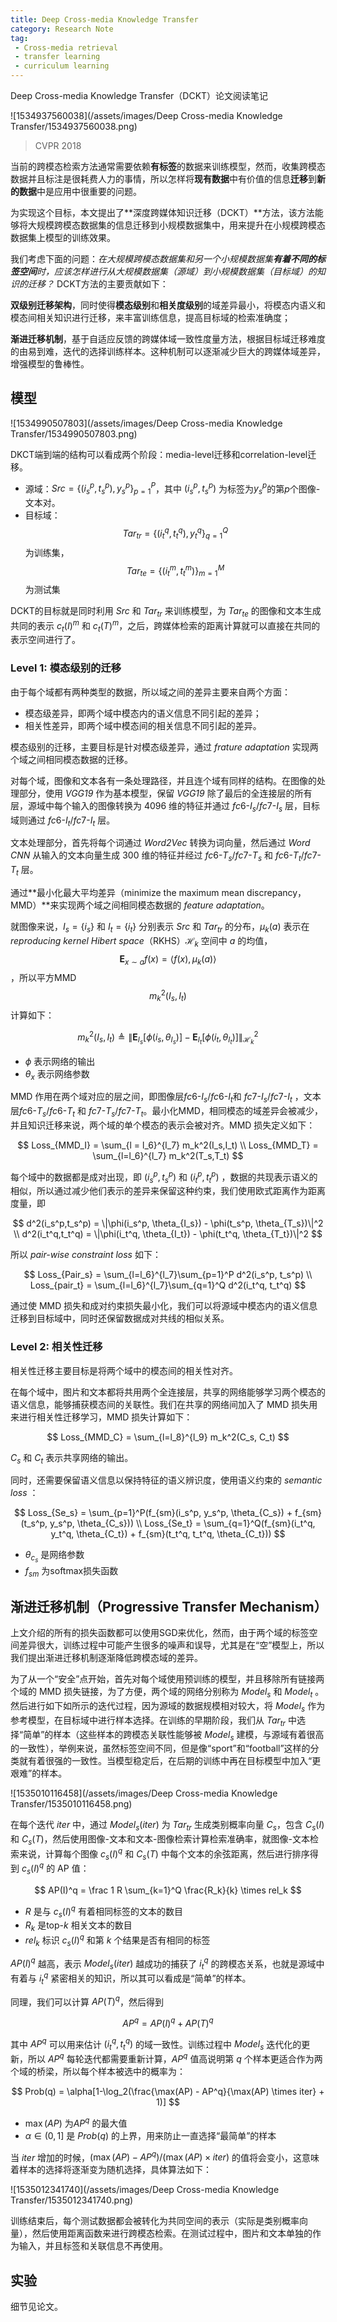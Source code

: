 ```yaml
---
title: Deep Cross-media Knowledge Transfer
category: Research Note
tag:
 - Cross-media retrieval
 - transfer learning
 - curriculum learning
---
```


Deep Cross-media Knowledge Transfer（DCKT）论文阅读笔记

![1534937560038](/assets/images/Deep Cross-media Knowledge Transfer/1534937560038.png)

> CVPR 2018

当前的跨模态检索方法通常需要依赖**有标签**的数据来训练模型，然而，收集跨模态数据并且标注是很耗费人力的事情，所以怎样将**现有数据**中有价值的信息**迁移**到**新的数据**中是应用中很重要的问题。

为实现这个目标，本文提出了**深度跨媒体知识迁移（DCKT）**方法，该方法能够将大规模跨模态数据集的信息迁移到小规模数据集中，用来提升在小规模跨模态数据集上模型的训练效果。

我们考虑下面的问题：*在大规模跨模态数据集和另一个小规模数据集**有着不同的标签空间**时，应该怎样进行从大规模数据集（源域）到小规模数据集（目标域）的知识的迁移？* DCKT方法的主要贡献如下：

**双级别迁移架构**，同时使得**模态级别**和**相关度级别**的域差异最小，将模态内语义和模态间相关知识进行迁移，来丰富训练信息，提高目标域的检索准确度；

**渐进迁移机制**，基于自适应反馈的跨媒体域一致性度量方法，根据目标域迁移难度的由易到难，迭代的选择训练样本。这种机制可以逐渐减少巨大的跨媒体域差异，增强模型的鲁棒性。

## 模型

![1534990507803](/assets/images/Deep Cross-media Knowledge Transfer/1534990507803.png)

DKCT端到端的结构可以看成两个阶段：media-level迁移和correlation-level迁移。

* 源域：$Src = \{(i_s^p, t_s^p),y_s^p\}_{p=1}^P$，其中 $(i_s^p,t_s^p)$ 为标签为$y_s^p$的第$p$个图像-文本对。
* 目标域：$$Tar_{tr} = \{(i_t^q,t_t^q),y_t^q\}_{q=1}^Q$$ 为训练集，$$Tar_{te} = \{(i_t^m, t_t^m)\}_{m=1}^M$$ 为测试集

DCKT的目标就是同时利用 $Src$ 和 $Tar_{tr}$ 来训练模型，为 $Tar_{te}$ 的图像和文本生成共同的表示 $c_t(I)^m$ 和 $c_t(T)^m$，之后，跨媒体检索的距离计算就可以直接在共同的表示空间进行了。

### Level 1: 模态级别的迁移

由于每个域都有两种类型的数据，所以域之间的差异主要来自两个方面：

* 模态级差异，即两个域中模态内的语义信息不同引起的差异；
* 相关性差异，即两个域中模态间的相关信息不同引起的差异。

模态级别的迁移，主要目标是针对模态级差异，通过 *frature adaptation* 实现两个域之间相同模态数据的迁移。

对每个域，图像和文本各有一条处理路径，并且连个域有同样的结构。在图像的处理部分，使用 *VGG19* 作为基本模型，保留 *VGG19* 除了最后的全连接层的所有层，源域中每个输入的图像转换为 4096 维的特征并通过 $fc6\text{-}I_s/fc7\text{-}I_s$ 层，目标域则通过 $fc6\text{-}I_t/fc7\text{-}I_t$ 层。

文本处理部分，首先将每个词通过 *Word2Vec* 转换为词向量，然后通过 *Word CNN* 从输入的文本向量生成 300 维的特征并经过 $fc6\text{-}T_s/fc7\text{-}T_s$ 和 $fc6\text{-}T_t/fc7\text{-}T_t$ 层。

通过**最小化最大平均差异（minimize the maximum mean discrepancy，MMD）**来实现两个域之间相同模态数据的 *feature adaptation*。

就图像来说，$I_s = \{i_s\}$ 和 $I_t = \{i_t\}$ 分别表示 $Src$ 和 $Tar_{tr}$ 的分布，$\mu_k(a)$ 表示在 *reproducing kernel Hibert space*（RKHS）$\mathcal{H}_k$ 空间中 $a$ 的均值，$$\mathbf{E}_{x\sim a} f(x) = \langle f(x), \mu_k(a)\rangle$$，所以平方MMD $$m_k^2(I_s,I_t)$$ 计算如下：

$$
m_k^2(I_s,I_t) \triangleq \|\mathbf{E}_{I_s}[\phi(i_s, \theta_{I_s})] - \mathbf{E}_{I_t}[\phi(i_t, \theta_{I_t})]\|_{\mathcal{H}_k}^2
$$

* $\phi$ 表示网络的输出
* $\theta_x$ 表示网络参数

MMD 作用在两个域对应的层之间，即图像层$fc6\text{-}I_s/fc6\text{-}I_t$和 $fc7\text{-}I_s/ fc7\text{-}I_t$ ，文本层$fc6\text{-}T_s/fc6\text{-}T_t$ 和 $fc7\text{-}T_s/fc7\text{-}T_t$。最小化MMD，相同模态的域差异会被减少，并且知识迁移来说，两个域的单个模态的表示会被对齐。MMD 损失定义如下：

$$
Loss_{MMD_I} = \sum_{l = l_6}^{l_7} m_k^2(I_s,I_t) \\
Loss_{MMD_T} = \sum_{l=l_6}^{l_7} m_k^2(T_s,T_t)
$$

每个域中的数据都是成对出现，即 $(i_s^p, t_s^p)$ 和 $(i_t^p, t_t^p)$ ，数据的共现表示语义的相似，所以通过减少他们表示的差异来保留这种约束，我们使用欧式距离作为距离度量，即

$$
d^2(i_s^p,t_s^p) = \|\phi(i_s^p, \theta_{I_s}) - \phi(t_s^p, \theta_{T_s})\|^2 \\
d^2(i_t^q,t_t^q) = \|\phi(i_t^q, \theta_{I_t}) - \phi(t_t^q, \theta_{T_t})\|^2 
$$

所以 *pair-wise constraint loss* 如下：

$$
Loss_{Pair_s} = \sum_{l=l_6}^{l_7}\sum_{p=1}^P d^2(i_s^p, t_s^p) \\
Loss_{pair_t} = \sum_{l=l_6}^{l_7}\sum_{q=1}^Q d^2(i_t^q, t_t^q)
$$

通过使 MMD 损失和成对约束损失最小化，我们可以将源域中模态内的语义信息迁移到目标域中，同时还保留数据成对共线的相似关系。

### Level 2: 相关性迁移

相关性迁移主要目标是将两个域中的模态间的相关性对齐。

在每个域中，图片和文本都将共用两个全连接层，共享的网络能够学习两个模态的语义信息，能够捕获模态间的关联性。我们在共享的网络间加入了 MMD 损失用来进行相关性迁移学习，MMD 损失计算如下：

$$
Loss_{MMD_C} = \sum_{l=l_8}^{l_9} m_k^2(C_s, C_t)
$$

$C_s$ 和 $C_t$ 表示共享网络的输出。

同时，还需要保留语义信息以保持特征的语义辨识度，使用语义约束的 *semantic loss* ：

$$
Loss_{Se_s} = \sum_{p=1}^P(f_{sm}(i_s^p, y_s^p, \theta_{C_s}) + f_{sm}(t_s^p, y_s^p, \theta_{C_s})) \\
Loss_{Se_t} = \sum_{q=1}^Q(f_{sm}(i_t^q, y_t^q, \theta_{C_t}) + f_{sm}(t_t^q, t_t^q, \theta_{C_t}))
$$

* $\theta_{c_s}$ 是网络参数
* $f_{sm}$ 为softmax损失函数

## 渐进迁移机制（Progressive Transfer Mechanism）

上文介绍的所有的损失函数都可以使用SGD来优化，然而，由于两个域的标签空间差异很大，训练过程中可能产生很多的噪声和误导，尤其是在“空”模型上，所以我们提出渐进迁移机制逐渐降低跨模态域的差异。

为了从一个“安全”点开始，首先对每个域使用预训练的模型，并且移除所有链接两个域的 MMD 损失链接，为了方便，两个域的网络分别称为 $Model_s$ 和 $Model_t$ 。然后进行如下如所示的迭代过程，因为源域的数据规模相对较大，将 $Model_s$ 作为参考模型，在目标域中进行样本选择。在训练的早期阶段，我们从 $Tar_{tr}$ 中选择“简单”的样本（这些样本的跨模态关联性能够被 $Model_s$ 建模，与源域有着很高的一致性），举例来说，虽然标签空间不同，但是像“sport”和“football”这样的分类就有着很强的一致性。当模型稳定后，在后期的训练中再在目标模型中加入“更艰难”的样本。

![1535010116458](/assets/images/Deep Cross-media Knowledge Transfer/1535010116458.png)

在每个迭代 $iter$ 中，通过 $Model_s(iter)$ 为 $Tar_{tr}$ 生成类别概率向量 $C_s$，包含 $C_s(I)$ 和 $C_s(T)$，然后使用图像-文本和文本-图像检索计算检索准确率，就图像-文本检索来说，计算每个图像 $c_s(I)^q$ 和 $C_s(T)$ 中每个文本的余弦距离，然后进行排序得到 $c_s(I)^q$ 的 AP 值：

$$
AP(I)^q = \frac 1 R \sum_{k=1}^Q \frac{R_k}{k} \times rel_k
$$

* $R$ 是与 $c_s(I)^q$ 有着相同标签的文本的数目
* $R_k$ 是top-$k$ 相关文本的数目
* $rel_k$ 标识 $c_s(I)^q$ 和第 $k$ 个结果是否有相同的标签

$AP(I)^q$ 越高，表示 $Model_s(iter)$ 越成功的捕获了 $i_t^q$ 的跨模态关系，也就是源域中有着与 $i_t^q$ 紧密相关的知识，所以其可以看成是“简单”的样本。

同理，我们可以计算 $AP(T)^q$，然后得到

$$
AP^q = AP(I)^q + AP(T)^q
$$

其中 $AP^q$ 可以用来估计 $(i_t^q, t_t^q)$ 的域一致性。训练过程中 $Model_s$ 迭代化的更新，所以 $AP^q$ 每轮迭代都需要重新计算，$AP^q$ 值高说明第 $q$ 个样本更适合作为两个域的桥梁，所以每个样本被选中的概率为：

$$
Prob(q) = \alpha[1-\log_2(\frac{\max(AP) - AP^q}{\max(AP) \times iter} + 1)]
$$

* $\max(AP)$ 为$AP^q$ 的最大值
* $\alpha \in (0,1]$ 是 $Prob(q)$ 的上界，用来防止一直选择“最简单”的样本

当 $iter$ 增加的时候，$(\max(AP) - AP^q) / (\max(AP) \times iter)$ 的值将会变小，这意味着样本的选择将逐渐变为随机选择，具体算法如下：

![1535012341740](/assets/images/Deep Cross-media Knowledge Transfer/1535012341740.png)

训练结束后，每个测试数据都会被转化为共同空间的表示（实际是类别概率向量），然后使用距离函数来进行跨模态检索。在测试过程中，图片和文本单独的作为输入，并且标签和关联信息不再使用。

## 实验

细节见论文。